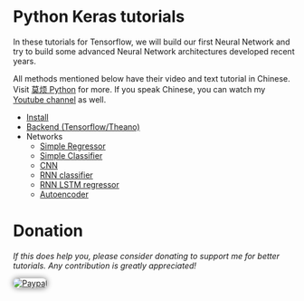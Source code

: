 # Python Keras tutorials

In these tutorials for Tensorflow, we will build our first Neural Network and try to build some advanced Neural Network architectures developed recent years.

All methods mentioned below have their video and text tutorial in Chinese. Visit [莫烦 Python](https://morvanzhou.github.io/tutorials/) for more.
If you speak Chinese, you can watch my [Youtube channel](https://www.youtube.com/channel/UCdyjiB5H8Pu7aDTNVXTTpcg) as well.


* [Install](https://github.com/MorvanZhou/tutorials/blob/master/kerasTUT/2-installation.py)
* [Backend (Tensorflow/Theano)](https://github.com/MorvanZhou/tutorials/blob/master/kerasTUT/3-backend.py)
* Networks
  * [Simple Regressor](https://github.com/MorvanZhou/tutorials/blob/master/kerasTUT/4-regressor_example.py)
  * [Simple Classifier](https://github.com/MorvanZhou/tutorials/blob/master/kerasTUT/5-classifier_example.py)
  * [CNN](https://github.com/MorvanZhou/tutorials/blob/master/kerasTUT/6-CNN_example.py)
  * [RNN classifier](https://github.com/MorvanZhou/tutorials/blob/master/kerasTUT/7-RNN_Classifier_example.py)
  * [RNN LSTM regressor](https://github.com/MorvanZhou/tutorials/blob/master/kerasTUT/8-RNN_LSTM_Regressor_example.py)
  * [Autoencoder](https://github.com/MorvanZhou/tutorials/blob/master/kerasTUT/9-Autoencoder_example.py)


# Donation

*If this does help you, please consider donating to support me for better tutorials. Any contribution is greatly appreciated!*

<div >
  <a href="https://www.paypal.com/cgi-bin/webscr?cmd=_donations&amp;business=morvanzhou%40gmail%2ecom&amp;lc=C2&amp;item_name=MorvanPython&amp;currency_code=AUD&amp;bn=PP%2dDonationsBF%3abtn_donateCC_LG%2egif%3aNonHosted">
    <img style="border-radius: 20px;  box-shadow: 0px 0px 10px 1px  #888888;"
         src="https://www.paypalobjects.com/webstatic/en_US/i/btn/png/silver-pill-paypal-44px.png"
         alt="Paypal"
         height="auto" ></a>
</div>
